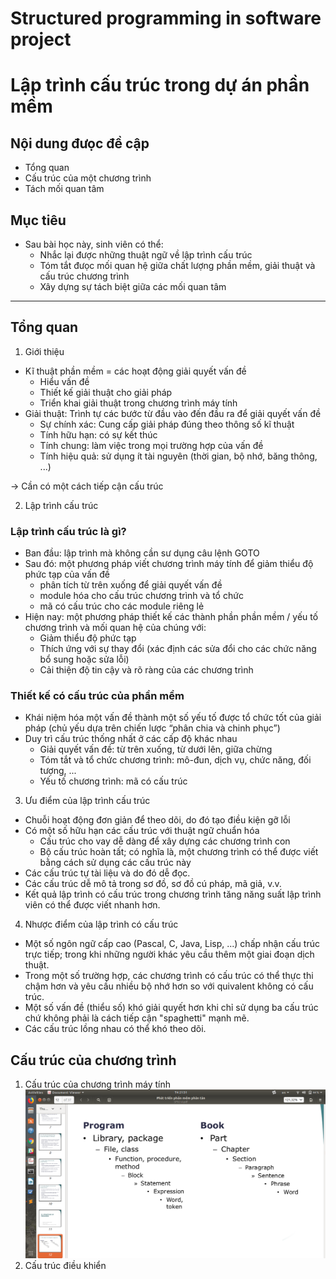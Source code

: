 # Structured programming in software project
# Lập trình cấu trúc trong dự án phần mềm  
## Nội dung đưọc đề cập  
* Tổng quan
* Cấu trúc của một chương trình
* Tách mối quan tâm

## Mục tiêu
* Sau bài học này, sinh viên có thể:  
	* Nhắc lại được những thuật ngữ về lập trình cấu trúc  
	* Tóm tắt đưọc mối quan hệ giữa chất lượng phần mềm, giải thuật và cấu trúc chương trình  
	* Xây dựng sự tách biệt giữa các mối quan tâm  
------
## Tổng quan  
1. Giới thiệu  
* Kĩ thuật phần mềm = các hoạt động giải quyết vấn đề  
	* Hiểu vấn đề  
	* Thiết kế giải thuật cho giải pháp  
	* Triển khai giải thuật trong chương trình máy tính  
* Giải thuật: Trình tự các bước từ đầu vào đến đầu ra để giải quyết vấn đề  
	* Sự chính xác: Cung cấp giải pháp đúng theo thông số kĩ thuật  
	* Tính hữu hạn: có sự kết thúc  
	* Tính chung: làm việc trong mọi trường hợp của vấn đề  
	* Tính hiệu quả: sử dụng ít tài nguyên (thời gian, bộ nhớ, băng thông, ...)  

-> Cần có một cách tiếp cận cấu trúc  

2. Lập trình cấu trúc  
### Lập trình cấu trúc là gì?  
* Ban đầu: lập trình mà không cần sư dụng câu lệnh GOTO  
* Sau đó: một phương pháp viết chương trình máy tính để giảm thiểu độ phức tạp của vấn đề  
	* phân tích từ trên xuống để giải quyết vấn đề  
	* module hóa cho cấu trúc chương trình và tổ chức  
	* mã có cấu trúc cho các module riêng lẻ  
* Hiện nay: một phương pháp thiết kế các thành phần phần mềm / yếu tố chương trình và mối quan hệ của chúng với:  
	* Giảm thiểu độ phức tạp  
	* Thích ứng với sự thay đổi (xác định các sửa đổi cho các chức năng bổ sung hoặc sửa lỗi)  
	* Cải thiện độ tin cậy và rõ ràng của các chương trình  
### Thiết kế có cấu trúc của phần mềm  
* Khái niệm hóa một vấn đề thành một số yếu tố được tổ chức tốt của giải pháp (chủ yếu dựa trên chiến lược “phân chia và chinh phục”)  
* Duy trì cấu trúc thống nhất ở các cấp độ khác nhau  
	* Giải quyết vấn đề: từ trên xuống, từ dưới lên, giữa chừng  
	* Tóm tắt và tổ chức chương trình: mô-đun, dịch vụ, chức năng, đối tượng, ...  
	* Yếu tố chương trình: mã có cấu trúc

3. Ưu điểm của lập trình cấu trúc  
* Chuỗi hoạt động đơn giản để theo dõi, do đó tạo điều kiện gỡ lỗi  
* Có một số hữu hạn các cấu trúc với thuật ngữ chuẩn hóa  
	* Cấu trúc cho vay dễ dàng để xây dựng các chương trình con  
	* Bộ cấu trúc hoàn tất; có nghĩa là, một chương trình có thể được viết bằng cách sử dụng các cấu trúc này  
* Các cấu trúc tự tài liệu và do đó dễ đọc.  
* Các cấu trúc dễ mô tả trong sơ đồ, sơ đồ cú pháp, mã giả, v.v.  
* Kết quả lập trình có cấu trúc trong chương trình tăng năng suất lập trình viên có thể được viết nhanh hơn.  

4. Nhược điểm của lập trình có cấu trúc  
* Một số ngôn ngữ cấp cao (Pascal, C, Java, Lisp, ...) chấp nhận cấu trúc trực tiếp; trong khi những người khác yêu cầu thêm một giai đoạn dịch thuật.  
* Trong một số trường hợp, các chương trình có cấu trúc có thể thực thi chậm hơn và yêu cầu nhiều bộ nhớ hơn so với quivalent không có cấu trúc.  
* Một số vấn đề (thiểu số) khó giải quyết hơn khi chỉ sử dụng ba cấu trúc chứ không phải là cách tiếp cận "spaghetti" mạnh mẽ.  
* Các cấu trúc lồng nhau có thể khó theo dõi.  

## Cấu trúc của chương trình  
1. Cấu trúc của chương trình máy tính  
![Structure of computer programs](images/struct_of_computer_program.png)  
2. Cấu trúc điều khiển